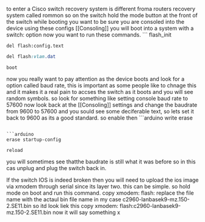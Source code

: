to enter a Cisco switch recovery system is different froma  routers recovery system called rommon so on the switch hold the mode button at the front of the switch while booting you want to be sure you are consoled into the device using these configs [[Consoling]] you will boot into a system with a switch: option now you want to run these commands. ```
flash_init

```arduino
del flash:config.text
```


```css
del flash:vlan.dat
```




```
boot
```


now you really want to pay attention as the device boots and look for a option called baud rate, this is important as some people like to chnage this and it makes it a real pain to accses the switch as it boots and you will see random symbols. so look for something like setting console baud rate to 57600 now look back at the [[Consoling]] settings and change the baudrate from 9600 to 57600 and you sould see some deciferable text, so lets set it back to 9600 as its a good standard. so enable then ```arduino
write erase
```

```arduino
erase startup-config
```


```
reload
```

you will sometimes see thatthe baudrate is still what it was before so in this cas unplug and plug the switch back in.


If the switch IOS is indeed broken then you will need to upload the ios image via xmodem through serial since its layer two. this can be simple. so hold mode on boot and run this command.  copy xmodem: flash:<filename> replace the file name with the actaul bin file name in my case c2960-lanbasek9-mz.150-2.SE11.bin so itd look liek this copy xmodem: flash:c2960-lanbasek9-mz.150-2.SE11.bin now it will say something x